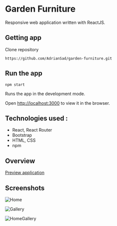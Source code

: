 # Garden Furniture

Responsive web application written with ReactJS.

## Getting app

Clone repository <br />

`https://github.com/AdrianSad/garden-furniture.git`

## Run the app

`npm start`

Runs the app in the development mode.<br />

Open [http://localhost:3000](http://localhost:3000) to view it in the browser.

## Technologies used :
- React, React Router
- Bootstrap
- HTML, CSS
- npm


## Overview

[Preview application](https://garden-furniture.netlify.app)

## Screenshots

![Home](https://imgur.com/y1YPSWD.png)

![Gallery](https://imgur.com/dbLls6v.png)

![HomeGallery](https://imgur.com/JoIDPQr.png)
